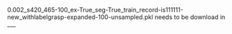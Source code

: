 
0.002_s420_465-100_ex-True_seg-True_train_record-is111111-new_withlabelgrasp-expanded-100-unsampled.pkl needs to be download in ___
